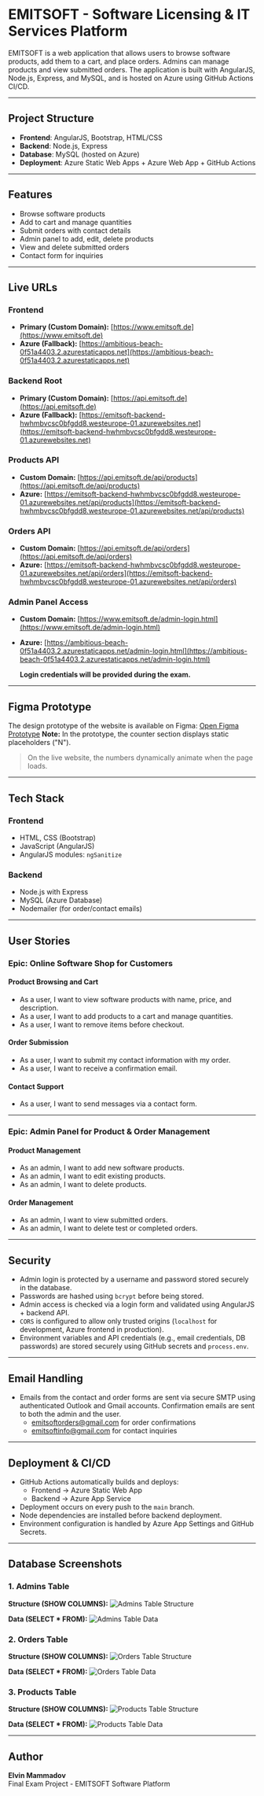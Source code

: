 # EMITSOFT - Software Licensing & IT Services Platform

EMITSOFT is a web application that allows users to browse software products, add them to a cart, and place orders. Admins can manage products and view submitted orders. The application is built with AngularJS, Node.js, Express, and MySQL, and is hosted on Azure using GitHub Actions CI/CD.

---

## Project Structure

- **Frontend**: AngularJS, Bootstrap, HTML/CSS
- **Backend**: Node.js, Express
- **Database**: MySQL (hosted on Azure)
- **Deployment**: Azure Static Web Apps + Azure Web App + GitHub Actions

---

## Features

- Browse software products
- Add to cart and manage quantities
- Submit orders with contact details
- Admin panel to add, edit, delete products
- View and delete submitted orders
- Contact form for inquiries

---

## Live URLs

### **Frontend**
- **Primary (Custom Domain):** [https://www.emitsoft.de](https://www.emitsoft.de)
- **Azure (Fallback):** [https://ambitious-beach-0f51a4403.2.azurestaticapps.net](https://ambitious-beach-0f51a4403.2.azurestaticapps.net)

### **Backend Root**
- **Primary (Custom Domain):** [https://api.emitsoft.de](https://api.emitsoft.de)
- **Azure (Fallback):** [https://emitsoft-backend-hwhmbvcsc0bfgdd8.westeurope-01.azurewebsites.net](https://emitsoft-backend-hwhmbvcsc0bfgdd8.westeurope-01.azurewebsites.net)

### **Products API**
- **Custom Domain:** [https://api.emitsoft.de/api/products](https://api.emitsoft.de/api/products)
- **Azure:** [https://emitsoft-backend-hwhmbvcsc0bfgdd8.westeurope-01.azurewebsites.net/api/products](https://emitsoft-backend-hwhmbvcsc0bfgdd8.westeurope-01.azurewebsites.net/api/products)

### **Orders API**
- **Custom Domain:** [https://api.emitsoft.de/api/orders](https://api.emitsoft.de/api/orders)
- **Azure:** [https://emitsoft-backend-hwhmbvcsc0bfgdd8.westeurope-01.azurewebsites.net/api/orders](https://emitsoft-backend-hwhmbvcsc0bfgdd8.westeurope-01.azurewebsites.net/api/orders)

### **Admin Panel Access**
- **Custom Domain:** [https://www.emitsoft.de/admin-login.html](https://www.emitsoft.de/admin-login.html)
- **Azure:** [https://ambitious-beach-0f51a4403.2.azurestaticapps.net/admin-login.html](https://ambitious-beach-0f51a4403.2.azurestaticapps.net/admin-login.html)

  **Login credentials will be provided during the exam.**

---
## Figma Prototype

The design prototype of the website is available on Figma:
[Open Figma Prototype](https://www.figma.com/proto/wciULZbcZm9WCLORmYurTS/Emitsoft-Website-Prototype?node-id=0-1&t=jq4M38D9JJJvUNQA-1)
**Note:** In the prototype, the counter section displays static placeholders ("N").  
> On the live website, the numbers dynamically animate when the page loads.

---

## Tech Stack

### Frontend

- HTML, CSS (Bootstrap)
- JavaScript (AngularJS)
- AngularJS modules: `ngSanitize`

### Backend

- Node.js with Express
- MySQL (Azure Database)
- Nodemailer (for order/contact emails)

---

## User Stories

### Epic: Online Software Shop for Customers

#### Product Browsing and Cart

- As a user, I want to view software products with name, price, and description.
- As a user, I want to add products to a cart and manage quantities.
- As a user, I want to remove items before checkout.

#### Order Submission

- As a user, I want to submit my contact information with my order.
- As a user, I want to receive a confirmation email.

#### Contact Support

- As a user, I want to send messages via a contact form.

---

### Epic: Admin Panel for Product & Order Management

#### Product Management

- As an admin, I want to add new software products.
- As an admin, I want to edit existing products.
- As an admin, I want to delete products.

#### Order Management

- As an admin, I want to view submitted orders.
- As an admin, I want to delete test or completed orders.

---

## Security

- Admin login is protected by a username and password stored securely in the database.
- Passwords are hashed using `bcrypt` before being stored.
- Admin access is checked via a login form and validated using AngularJS + backend API.
- `CORS` is configured to allow only trusted origins (`localhost` for development, Azure frontend in production).
- Environment variables and API credentials (e.g., email credentials, DB passwords) are stored securely using GitHub secrets and `process.env`.

---

## Email Handling

- Emails from the contact and order forms are sent via secure SMTP using authenticated Outlook and Gmail accounts. Confirmation emails are sent to both the admin and the user. 
  - emitsoftorders@gmail.com for order confirmations
  - emitsoftinfo@gmail.com for contact inquiries

---

## Deployment & CI/CD

- GitHub Actions automatically builds and deploys:
  - Frontend → Azure Static Web App
  - Backend → Azure App Service
- Deployment occurs on every push to the `main` branch.
- Node dependencies are installed before backend deployment.
- Environment configuration is handled by Azure App Settings and GitHub Secrets.

---

## Database Screenshots

### 1. Admins Table

**Structure (SHOW COLUMNS):**
![Admins Table Structure](https://www.emitsoft.de/docs/admins-columns.png)

**Data (SELECT * FROM):**
![Admins Table Data](https://www.emitsoft.de/docs/admins-data.png)

### 2. Orders Table

**Structure (SHOW COLUMNS):**
![Orders Table Structure](https://www.emitsoft.de/docs/orders-columns.png)

**Data (SELECT * FROM):**
![Orders Table Data](https://www.emitsoft.de/docs/orders-data.png)

### 3. Products Table

**Structure (SHOW COLUMNS):**
![Products Table Structure](https://www.emitsoft.de/docs/products-columns.png)

**Data (SELECT * FROM):**
![Products Table Data](https://www.emitsoft.de/docs/products-data.png)

---

## Author

**Elvin Mammadov**  
Final Exam Project - EMITSOFT Software Platform
